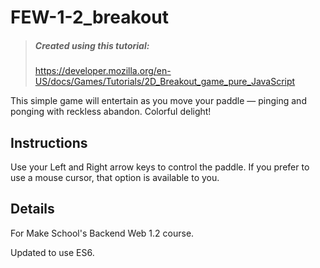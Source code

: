 # FEW-1-2_breakout
> ##### Created using this tutorial:
> https://developer.mozilla.org/en-US/docs/Games/Tutorials/2D_Breakout_game_pure_JavaScript

This simple game will entertain as you move your paddle — pinging and ponging with reckless abandon. Colorful delight!

## Instructions
Use your Left and Right arrow keys to control the paddle.
If you prefer to use a mouse cursor, that option is available to you.

## Details
For Make School's Backend Web 1.2 course.

Updated to use ES6.